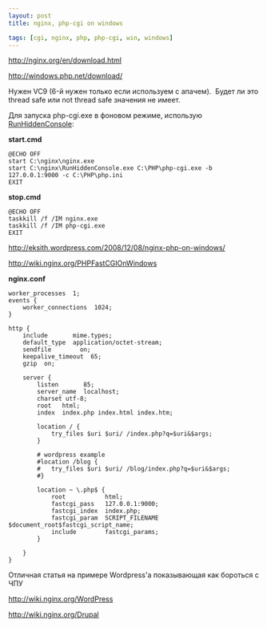 ```yaml
---
layout: post
title: nginx, php-cgi on windows

tags: [cgi, nginx, php, php-cgi, win, windows]
---
```


http://nginx.org/en/download.html

http://windows.php.net/download/

Нужен VC9 (6-й нужен только если используем с апачем).  Будет ли это thread safe или not thread safe значения не имеет.

Для запуска php-cgi.exe в фоновом режиме, использую [RunHiddenConsole](/images/wp/RunHiddenConsole.zip):

**start.cmd**

    @ECHO OFF
    start C:\nginx\nginx.exe
    start C:\nginx\RunHiddenConsole.exe C:\PHP\php-cgi.exe -b 127.0.0.1:9000 -c C:\PHP\php.ini
    EXIT

**stop.cmd**

    @ECHO OFF
    taskkill /f /IM nginx.exe
    taskkill /f /IM php-cgi.exe
    EXIT

http://eksith.wordpress.com/2008/12/08/nginx-php-on-windows/

http://wiki.nginx.org/PHPFastCGIOnWindows

**nginx.conf**

    worker_processes  1;
    events {
        worker_connections  1024;
    }

    http {
        include       mime.types;
        default_type  application/octet-stream;
        sendfile        on;
        keepalive_timeout  65;
        gzip  on;

        server {
            listen       85;
            server_name  localhost;
            charset utf-8;
            root   html;
            index  index.php index.html index.htm;

            location / {
                try_files $uri $uri/ /index.php?q=$uri&$args;
            }

            # wordpress example
            #location /blog {
            #   try_files $uri $uri/ /blog/index.php?q=$uri&$args;
            #}

            location ~ \.php$ {
                root           html;
                fastcgi_pass   127.0.0.1:9000;
                fastcgi_index  index.php;
                fastcgi_param  SCRIPT_FILENAME $document_root$fastcgi_script_name;
                include        fastcgi_params;
            }

        }
    }

Отличная статья на примере Wordpress'а показывающая как бороться с ЧПУ

http://wiki.nginx.org/WordPress

http://wiki.nginx.org/Drupal
